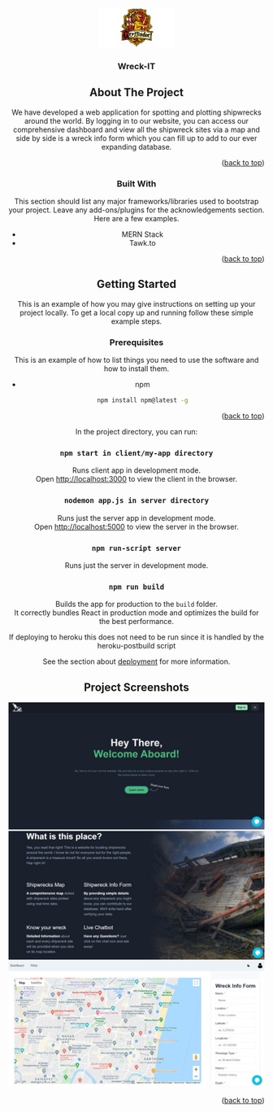 <div id="top"></div>



<!-- PROJECT LOGO -->
<br />
<div align="center">
  <a href="https://github.com/othneildrew/Best-README-Template">
    <img src="https://github.com/Gryffindor-House/Innovate-with-MongoDB/blob/Innovate-Chakra/images/logo.png" alt="Logo" width="150" height="80">
  </a>

  <h3 align="center">Wreck-IT</h3>

 

<!-- ABOUT THE PROJECT -->
## About The Project

We have developed a web application for spotting and plotting shipwrecks around the world. By logging in to our website, you can access our comprehensive dashboard and view all the shipwreck sites via a map and side by side is a wreck info form which you can fill up to add to our ever expanding database.


<p align="right">(<a href="#top">back to top</a>)</p>



### Built With

This section should list any major frameworks/libraries used to bootstrap your project. Leave any add-ons/plugins for the acknowledgements section. Here are a few examples.

* MERN Stack
* Tawk.to

<p align="right">(<a href="#top">back to top</a>)</p>



<!-- GETTING STARTED -->
## Getting Started

This is an example of how you may give instructions on setting up your project locally.
To get a local copy up and running follow these simple example steps.

### Prerequisites

This is an example of how to list things you need to use the software and how to install them.
* npm
  ```sh
  npm install npm@latest -g
  ```

<p align="right">(<a href="#top">back to top</a>)</p>

In the project directory, you can run:

### `npm start in client/my-app directory`

Runs client app  in development mode.<br>
Open [http://localhost:3000](http://localhost:3000) to view the client in the browser.

### `nodemon app.js in server directory`

Runs just the server app in development mode.<br>
Open [http://localhost:5000](http://localhost:5000) to view the server in the browser.


### `npm run-script server`

Runs just the server in development mode.<br>


### `npm run build`

Builds the app for production to the `build` folder.<br>
It correctly bundles React in production mode and optimizes the build for the best performance.

If deploying to heroku this does not need to be run since it is handled by the heroku-postbuild script<br>

See the section about [deployment](https://facebook.github.io/create-react-app/docs/deployment) for more information.
  
  
<!-- GETTING STARTED -->
## Project Screenshots
  
![HomePage](https://github.com/Gryffindor-House/Innovate-with-MongoDB/blob/Innovate-Chakra/images/1.jpeg)  
![HomePage](https://github.com/Gryffindor-House/Innovate-with-MongoDB/blob/Innovate-Chakra/images/2.jpeg)  
![HomePage](https://github.com/Gryffindor-House/Innovate-with-MongoDB/blob/Innovate-Chakra/images/3.jpeg)  

  
<p align="right">(<a href="#top">back to top</a>)</p>
